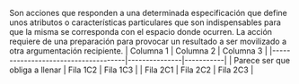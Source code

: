 Son acciones que responden a una determinada especificación que define unos atributos o características particulares que son indispensables para que la misma se corresponda con el espacio donde ocurren. La acción requiere de una preparación para provocar un resultado a ser movilizado a otra argumentación recipiente.
| Columna 1                           | Columna 2     | Columna 3 |
|-------------------------------------|---------------|-----------|
| Parece ser que obliga a llenar      | Fila 1C2      | Fila 1C3  |
| Fila 2C1                            | Fila 2C2      | Fila 2C3  |

